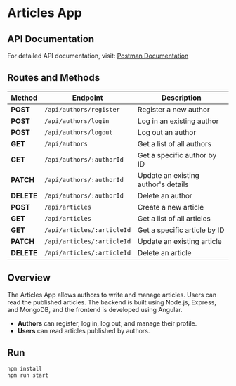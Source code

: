 # Articles App

## API Documentation

For detailed API documentation, visit: [Postman Documentation](https://documenter.getpostman.com/view/31592980/2sAXjKaCYU)

## Routes and Methods

| Method | Endpoint                       | Description                              |
|--------|--------------------------------|------------------------------------------|
| **POST**   | `/api/authors/register`           | Register a new author                      |
| **POST**   | `/api/authors/login`              | Log in an existing author                  |
| **POST**   | `/api/authors/logout`             | Log out an author                          |
| **GET**    | `/api/authors`                    | Get a list of all authors                  |
| **GET**    | `/api/authors/:authorId`          | Get a specific author by ID                |
| **PATCH**  | `/api/authors/:authorId`          | Update an existing author's details        |
| **DELETE** | `/api/authors/:authorId`          | Delete an author                           |
| **POST**   | `/api/articles`                   | Create a new article                       |
| **GET**    | `/api/articles`                   | Get a list of all articles                 |
| **GET**    | `/api/articles/:articleId`        | Get a specific article by ID               |
| **PATCH**  | `/api/articles/:articleId`        | Update an existing article                 |
| **DELETE** | `/api/articles/:articleId`        | Delete an article                          |

## Overview

The Articles App allows authors to write and manage articles. Users can read the published articles. The backend is built using Node.js, Express, and MongoDB, and the frontend is developed using Angular.

- **Authors** can register, log in, log out, and manage their profile.
- **Users** can read articles published by authors.

## Run
```bash
npm install
npm run start
```